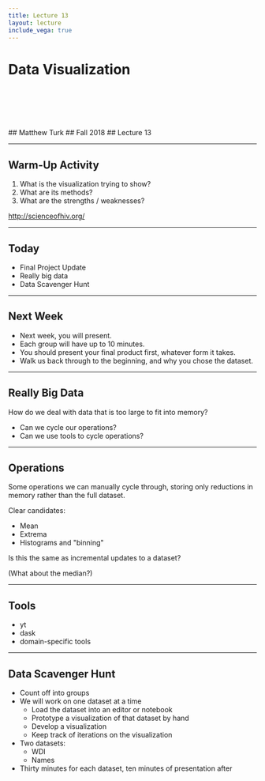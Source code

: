 ```yaml
---
title: Lecture 13
layout: lecture
include_vega: true
---
```


<!-- .slide: class="titleslide" -->

# Data Visualization
<div style="height: 6.0em;"></div>
## Matthew Turk
## Fall 2018
## Lecture 13

---

## Warm-Up Activity

 1. What is the visualization trying to show?
 1. What are its methods?
 1. What are the strengths / weaknesses?

http://scienceofhiv.org/

---

## Today

 * Final Project Update
 * Really big data
 * Data Scavenger Hunt

---

## Next Week

 * Next week, you will present.
 * Each group will have up to 10 minutes.
 * You should present your final product first, whatever form it takes.
 * Walk us back through to the beginning, and why you chose the dataset.

---

## Really Big Data

How do we deal with data that is too large to fit into memory?

 * Can we cycle our operations?
 * Can we use tools to cycle operations?

---

## Operations

Some operations we can manually cycle through, storing only reductions in
memory rather than the full dataset.

Clear candidates:

 * Mean
 * Extrema
 * Histograms and "binning"

Is this the same as incremental updates to a dataset?

(What about the median?)

---

## Tools

 * yt
 * dask
 * domain-specific tools

---

## Data Scavenger Hunt

 * Count off into groups
 * We will work on one dataset at a time
   * Load the dataset into an editor or notebook
   * Prototype a visualization of that dataset by hand
   * Develop a visualization
   * Keep track of iterations on the visualization
 * Two datasets:
   * WDI
   * Names
 * Thirty minutes for each dataset, ten minutes of presentation after

